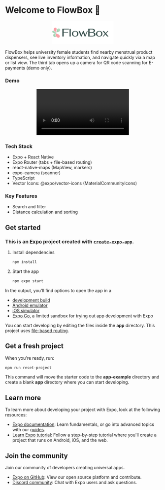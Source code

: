 # Welcome to FlowBox 👋

<p align="center">
  <img src="assets/images/FlowBox-logo.png" alt="FlowBox logo" width="200" />
</p>

FlowBox helps university female students find nearby menstrual product dispensers, see live inventory information, and navigate quickly via a map or list view. The third tab opens up a camera for QR code scanning for E-payments (demo only).

### Demo
<p align = "center">
   <video src = https://github.com/user-attachments/assets/d2cc8f47-d1c8-453f-9162-065f2f49162d >
<p>

### Tech Stack
- Expo + React Native
- Expo Router (tabs + file-based routing)
- react-native-maps (MapView, markers)
- expo-camera (scanner)
- TypeScript
- Vector Icons: @expo/vector-icons (MaterialCommunityIcons)

### Key Features
- Search and filter
- Distance calculation and sorting


## Get started

### This is an [Expo](https://expo.dev) project created with [`create-expo-app`](https://www.npmjs.com/package/create-expo-app).

1. Install dependencies

   ```bash
   npm install
   ```

2. Start the app

   ```bash
   npx expo start
   ```

In the output, you'll find options to open the app in a

- [development build](https://docs.expo.dev/develop/development-builds/introduction/)
- [Android emulator](https://docs.expo.dev/workflow/android-studio-emulator/)
- [iOS simulator](https://docs.expo.dev/workflow/ios-simulator/)
- [Expo Go](https://expo.dev/go), a limited sandbox for trying out app development with Expo

You can start developing by editing the files inside the **app** directory. This project uses [file-based routing](https://docs.expo.dev/router/introduction).

## Get a fresh project

When you're ready, run:

```bash
npm run reset-project
```

This command will move the starter code to the **app-example** directory and create a blank **app** directory where you can start developing.

## Learn more

To learn more about developing your project with Expo, look at the following resources:

- [Expo documentation](https://docs.expo.dev/): Learn fundamentals, or go into advanced topics with our [guides](https://docs.expo.dev/guides).
- [Learn Expo tutorial](https://docs.expo.dev/tutorial/introduction/): Follow a step-by-step tutorial where you'll create a project that runs on Android, iOS, and the web.

## Join the community

Join our community of developers creating universal apps.

- [Expo on GitHub](https://github.com/expo/expo): View our open source platform and contribute.
- [Discord community](https://chat.expo.dev): Chat with Expo users and ask questions.
